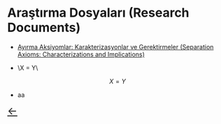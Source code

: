 # Araştırma Dosyaları (Research Documents)

- [Ayırma Aksiyomlar: Karakterizasyonlar ve Gerektirmeler (Separation Axioms: Characterizations and Implications)](pdffiles/Test.pdf)

- \X = Y\

$$
X=Y
$$

- aa

<a href="/" class="back-arrow" style="font-size:24px;">←</a>
